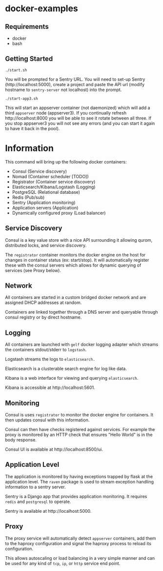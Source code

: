# docker-examples

## Requirements

* docker
* bash

## Getting Started

```
./start.sh
```

You will be prompted for a Sentry URL. You will need to set-up Sentry (http://localhost:5000), create a project and paste the API url (modify hostname to `sentry-server` not localhost) into the prompt.

```
./start-app3.sh
```

This will start an appserver container (not daemonized) which will add a third `appserver` node (appserver3). If you continually refresh http://localhost:8000 you will be able to see it rotate between all three. If you stop appserver3 you will not see any errors (and you can start it again to have it back in the pool).

# Information 

This command will bring up the following docker containers:
  - Consul (Service discovery)
  - Nomad (Container scheduler [TODO])
  - Registrator (Container service discovery)
  - Elasticsearch/Kibana/Logstash (Logging)
  - PostgreSQL (Relational database)
  - Redis (Pub/sub)
  - Sentry (Application monitoring)
  - Application servers (Application)
  - Dynamically configured proxy (Load balancer)

## Service Discovery

Consul is a key value store with a nice API surrounding it allowing qurom, distributed locks, and service discovery. 

The `registrator` container monitors the docker engine on the host for changes in container status (ex: start/stop). It will automatically register these with the consul servers which allows for dynamic querying of services (see Proxy below).
  
## Network

All containers are started in a custom bridged docker network and are assigned DHCP addresses at random.

Containers are linked together through a DNS server and queryable through consul registry or by direct hostname.

## Logging

All containers are launched with `gelf` docker logging adapter which streams the containers stdout/stderr to `logstash`. 

Logstash streams the logs to `elasticsearch.`

Elasticsearch is a clusterable search engine for log like data.

Kibana is a web interface for viewing and querying `elasticsearch`.

Kibana is accessible at http://localhost:5601.

## Monitoring

Consul is uses `registrator` to monitor the docker engine for containers. It then updates consul with this information.

Consul can then have checks registered against services. For example the proxy is monitored by an HTTP check that ensures "Hello World" is in the body response.

Consul UI is available at http://localhost:8500/ui.

## Application Level

The application is monitored by having exceptions trapped by flask at the application level. The `raven` package is used to stream exception handling
information to a sentry server.

Sentry is a Django app that provides application monitoring. It requires `redis` and `postgresql` to operate.

Sentry is available at http://localhost:5000.

## Proxy

The proxy service will automatically detect `appserver` containers, add them to the haproxy configuration and signal the haproxy process to reload its configuration.

This allows autoscaling or load balancing in a very simple manner and can be used for any kind of `tcp`, `ip`, or `http` service end point.
